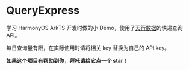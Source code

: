 # QueryExpress
学习 HarmonyOS ArkTS 开发时做的小 Demo，使用了[天行数据](https://www.tianapi.com/apiview/152)的快递查询 API。

每日查询量有限，在实际使用时请将相关 key 替换为自己的 API key。

**如果这个项目有帮助到你，拜托请给它点一个 star！**
